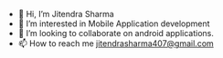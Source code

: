 - 👋 Hi, I’m Jitendra Sharma
- 👀 I’m interested in Mobile Application development
- 💞️ I’m looking to collaborate on android applications.
- 📫 How to reach me jitendrasharma407@gmail.com

<!---
jitendraks/jitendraks is a ✨ special ✨ repository because its `README.md` (this file) appears on your GitHub profile.
You can click the Preview link to take a look at your changes.
--->
